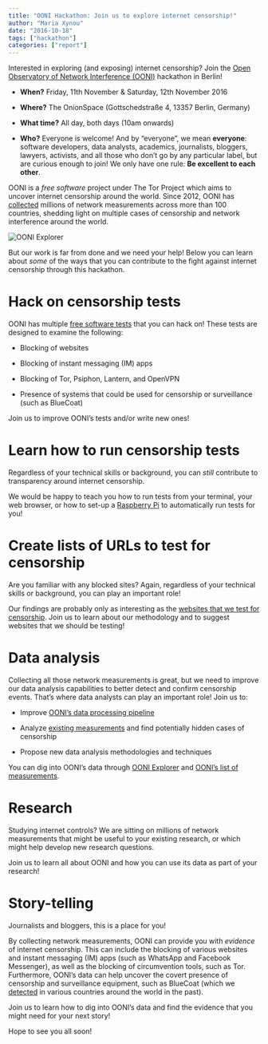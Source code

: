 ```yaml
---
title: "OONI Hackathon: Join us to explore internet censorship!"
author: "Maria Xynou"
date: "2016-10-18"
tags: ["hackathon"]
categories: ["report"]
---
```


Interested in exploring (and exposing) internet censorship? Join the [Open Observatory of Network Interference (OONI)](https://ooni.torproject.org/) hackathon in Berlin!

* **When?** Friday, 11th November & Saturday, 12th November 2016 

* **Where?** The OnionSpace (Gottschedstraße 4, 13357 Berlin, Germany) 

* **What time?** All day, both days (10am onwards) 

* **Who?** Everyone is welcome! And by “everyone”, we mean **everyone**: software
developers, data analysts, academics, journalists, bloggers, lawyers, activists,
and all those who don’t go by any particular label, but are curious enough to
join! We only have one rule: **Be excellent to each other**.

OONI is a *free software* project under The Tor Project which aims to uncover
internet censorship around the world. Since 2012, OONI has [collected](https://explorer.ooni.torproject.org/world/) millions of
network measurements across more than 100 countries, shedding light on multiple
cases of censorship and network interference around the world.

![OONI Explorer](/post/zambia-election-monitoring/zambia-flag.png)

But our work is far from done and we need your help! Below you can learn about
*some* of the ways that you can contribute to the fight against internet
censorship through this hackathon.   

# Hack on censorship tests 

OONI has multiple [free software tests](https://github.com/TheTorProject/ooni-probe/tree/master/ooni/nettests) that you can hack on! These tests are designed to examine the following:

* Blocking of websites 

* Blocking of instant messaging (IM) apps 

* Blocking of Tor, Psiphon, Lantern, and OpenVPN 

* Presence of systems that could be used for censorship or surveillance (such as BlueCoat)

Join us to improve OONI’s tests and/or write new ones!  

# Learn how to run censorship tests 

Regardless of your technical skills or background, you can *still* contribute to
transparency around internet censorship.

We would be happy to teach you how to run tests from your terminal, your web
browser, or how to set-up a [Raspberry Pi](https://en.wikipedia.org/wiki/Raspberry_Pi) to automatically run tests for
you!

# Create lists of URLs to test for censorship 

Are you familiar with any blocked sites? Again, regardless of your technical
skills or background, you can play an important role!

Our findings are probably only as interesting as the [websites that we test for censorship](https://github.com/citizenlab/test-lists/tree/master/lists). Join us
to learn about our methodology and to suggest websites that we should be
testing!

# Data analysis 

Collecting all those network measurements is great, but we need to improve our
data analysis capabilities to better detect and confirm censorship events.
That’s where data analysts can play an important role! Join us to:

* Improve [OONI’s data processing pipeline](https://github.com/TheTorProject/ooni-pipeline) 

* Analyze [existing measurements](https://explorer.ooni.torproject.org/world/)
  and find potentially hidden cases of censorship

* Propose new data analysis methodologies and techniques

You can dig into OONI’s data through [OONI Explorer](https://explorer.ooni.torproject.org/world/) and [OONI’s list of measurements](https://measurements.ooni.torproject.org/).

# Research  

Studying internet controls? We are sitting on millions of network measurements
that might be useful to your existing research, or which might help develop new
research questions.

Join us to learn all about OONI and how you can use its data as part of your
research! 

# Story-telling 

Journalists and bloggers, this is a place for you!

By collecting network measurements, OONI can provide you with *evidence* of
internet censorship. This can include the blocking of various websites and
instant messaging (IM) apps (such as WhatsApp and Facebook Messenger), as well
as the blocking of circumvention tools, such as Tor. Furthermore, OONI’s data
can help uncover the covert presence of censorship and surveillance equipment,
such as BlueCoat (which we [detected](https://explorer.ooni.torproject.org/highlights/) in various countries around the world in the
past).

Join us to learn how to dig into OONI’s data and find the evidence that you
might need for your next story!


Hope to see you all soon!